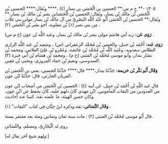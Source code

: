 ١٣٠٥ -** خ م س:** الحسين بن الْحَسَن بن يسار (٤) ،**** ويُقال:**** الحسين بْن الْحَسَن بْن مالك بْن يسار، ويُقال: الحسين بْن الْحَسَنابن بشر بْن مالك بْن يسار،** ويُقال:** الحسين بْن الْحَسَن أَبُو عَبْد اللَّه البَصْرِيّ من آل مالك بْن يسار مولى بني غلاب من بني نصر (١) بْن معاوية، أخو بشر بْن الْحَسَن (٢) .

**رَوَى عَن:** زيد أبي هاشم مولى بشر بْن مالك بْن يسار، وعَبد اللَّه بْن عون (خ م س) .

**رَوَى عَنه:** أَحْمَد بْن حنبل، والحسن بْن مُحَمَّد الزعفراني (س) ، وسَعِيد بْن عَبد اللَّه الرازي الطلاس سعدويه، وعُبَيد اللَّه بْن مُحَمَّد بْن عائشة، وعَمْرو بْن عَلِيّ الفلاس، ومحمد بْن بشار بندار، وأبو موسى مُحَمَّد بْن المثنى (خ م) ، ومحمد بْن هشام بْن أَبي خيرة (٣) السدوسي، ونعيم بْن حماد المروزي، ويحيى بْن مَعِين.

**وَقَال أَبُو بَكْر بْن خزيمة:** حَدَّثَنَا بندار،**** قال:**** حَدَّثَنَا الحسين، يعني بن الْحَسَن بْن العريان الحارثي، قال: حَدَّثَنَا ابْن عون.

قال عَبد اللَّهِ بْن أَحْمَد بْن حنبل، عَن أبيه (٤) : الحسين بْن الْحَسَن من أصحاب ابْن عون من العدودين من الثقات المأمونين، ابْن مهدي كَانَ دلهم عليه، كَانَ يحفظ عن ابْن عون، وكان حسن الهيئة، ما علمته ثقة، كتبنا عنه أحاديث.

**وَقَال النَّسَائي:** ثقة.وذكره ابنُ حِبَّان في كتاب "الثقات" (١) .

قال أَبُو موسى مُحَمَّد بْن المثنى (٢) : مات سنة ثمان وثمانين ومئة بعد معتمر بسنة.

روى له الْبُخَارِيّ، ومسلم، والنَّسَائي.

[ولهم شيخ آخر يقال له:]